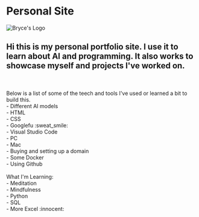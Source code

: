 # Personal Site

![Bryce's Logo](https://res.cloudinary.com/dlo6pjmqi/image/upload/v1743902724/brycestudioslogogif_iwlkgw.gif)

## Hi this is my personal portfolio site. I use it to learn about AI and programming. It also works to showcase myself and projects I've worked on. 
<br>
<br>Below is a list of some of the teech and tools I've used or learned a bit to build this.
<br>- Different AI models
<br>- HTML
<br>- CSS
<br>- Googlefu :sweat_smile:
<br>- Visual Studio Code
<br>- PC
<br>- Mac
<br>- Buying and setting up a domain 
<br>- Some Docker
<br>- Using Github

<br>
<br>What I'm Learning:
<br>- Meditation
<br>- Mindfulness
<br>- Python
<br>- SQL
<br>- More Excel :innocent: